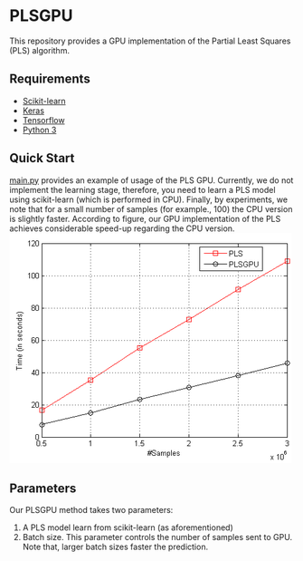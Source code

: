 # PLSGPU
This repository provides a GPU implementation of the Partial Least Squares (PLS) algorithm. 


## Requirements

- [Scikit-learn](http://scikit-learn.org/stable/)
- [Keras](https://github.com/fchollet/keras)
- [Tensorflow](https://www.tensorflow.org/) 
- [Python 3](https://www.python.org/)

## Quick Start
[main.py](main.py) provides an example of usage of the PLS GPU. Currently, we do not implement the learning stage, therefore, you need to learn a PLS model using scikit-learn (which is performed in CPU).
Finally, by experiments, we note that for a small number of samples (for example., 100) the CPU version is slightly faster.
According to figure, our GPU implementation of the PLS achieves considerable speed-up regarding the CPU version.
![](Figures/plot.png)

## Parameters
Our PLSGPU method takes two parameters:
1. A PLS model learn from scikit-learn (as aforementioned)
2. Batch size. This parameter controls the number of samples sent to GPU. Note that, larger batch sizes faster the prediction.

